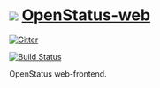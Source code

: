 ![](https://cdn0.iconfinder.com/data/icons/octicons/1024/device-mobile-64.png) [OpenStatus-web](http://openstatus.github.io)
==============

[![Gitter](https://badges.gitter.im/Join%20Chat.svg)](https://gitter.im/OpenStatus/OpenStatus-web?utm_source=badge&utm_medium=badge&utm_campaign=pr-badge&utm_content=badge)

[![Build Status](https://travis-ci.org/OpenStatus/OpenStatus-web.svg?branch=master)](https://travis-ci.org/OpenStatus/OpenStatus-web)

OpenStatus web-frontend.
